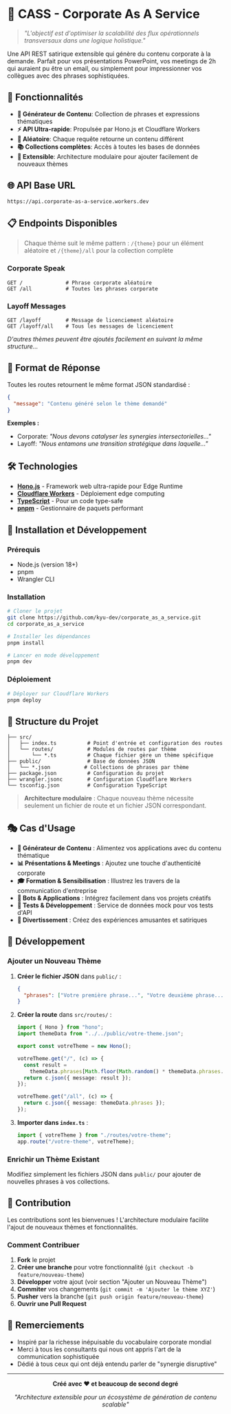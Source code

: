 # 🏢 CASS - Corporate As A Service

> _"L'objectif est d'optimiser la scalabilité des flux opérationnels transversaux dans une logique holistique."_

Une API REST satirique extensible qui génère du contenu corporate à la demande. Parfait pour vos présentations PowerPoint, vos meetings de 2h qui auraient pu être un email, ou simplement pour impressionner vos collègues avec des phrases sophistiquées.

## 🚀 Fonctionnalités

- **🎯 Générateur de Contenu**: Collection de phrases et expressions thématiques
- **⚡ API Ultra-rapide**: Propulsée par Hono.js et Cloudflare Workers
- **🎲 Aléatoire**: Chaque requête retourne un contenu différent
- **📚 Collections complètes**: Accès à toutes les bases de données
- **🔧 Extensible**: Architecture modulaire pour ajouter facilement de nouveaux thèmes

## 🌐 API Base URL

```
https://api.corporate-as-a-service.workers.dev
```

## 📋 Endpoints Disponibles

> Chaque thème suit le même pattern : `/{theme}` pour un élément aléatoire et `/{theme}/all` pour la collection complète

### Corporate Speak

```
GET /              # Phrase corporate aléatoire
GET /all           # Toutes les phrases corporate
```

### Layoff Messages

```
GET /layoff        # Message de licenciement aléatoire
GET /layoff/all    # Tous les messages de licenciement
```

_D'autres thèmes peuvent être ajoutés facilement en suivant la même structure..._

## 🔄 Format de Réponse

Toutes les routes retournent le même format JSON standardisé :

```json
{
  "message": "Contenu généré selon le thème demandé"
}
```

**Exemples :**

- Corporate: _"Nous devons catalyser les synergies intersectorielles..."_
- Layoff: _"Nous entamons une transition stratégique dans laquelle..."_

## 🛠️ Technologies

- **[Hono.js](https://hono.dev/)** - Framework web ultra-rapide pour Edge Runtime
- **[Cloudflare Workers](https://workers.cloudflare.com/)** - Déploiement edge computing
- **[TypeScript](https://www.typescriptlang.org/)** - Pour un code type-safe
- **[pnpm](https://pnpm.io/)** - Gestionnaire de paquets performant

## 🚀 Installation et Développement

### Prérequis

- Node.js (version 18+)
- pnpm
- Wrangler CLI

### Installation

```bash
# Cloner le projet
git clone https://github.com/kyu-dev/corporate_as_a_service.git
cd corporate_as_a_service

# Installer les dépendances
pnpm install

# Lancer en mode développement
pnpm dev
```

### Déploiement

```bash
# Déployer sur Cloudflare Workers
pnpm deploy
```

## 📁 Structure du Projet

```
├── src/
│   ├── index.ts          # Point d'entrée et configuration des routes
│   └── routes/           # Modules de routes par thème
│       └── *.ts          # Chaque fichier gère un thème spécifique
├── public/               # Base de données JSON
│   └── *.json           # Collections de phrases par thème
├── package.json          # Configuration du projet
├── wrangler.jsonc        # Configuration Cloudflare Workers
└── tsconfig.json         # Configuration TypeScript
```

> **Architecture modulaire** : Chaque nouveau thème nécessite seulement un fichier de route et un fichier JSON correspondant.

## 🎭 Cas d'Usage

- **🎨 Générateur de Contenu** : Alimentez vos applications avec du contenu thématique
- **📊 Présentations & Meetings** : Ajoutez une touche d'authenticité corporate
- **🎓 Formation & Sensibilisation** : Illustrez les travers de la communication d'entreprise
- **🤖 Bots & Applications** : Intégrez facilement dans vos projets créatifs
- **🧪 Tests & Développement** : Service de données mock pour vos tests d'API
- **🎪 Divertissement** : Créez des expériences amusantes et satiriques

## 🔧 Développement

### Ajouter un Nouveau Thème

1. **Créer le fichier JSON** dans `public/` :

   ```json
   {
     "phrases": ["Votre première phrase...", "Votre deuxième phrase..."]
   }
   ```

2. **Créer la route** dans `src/routes/` :

   ```typescript
   import { Hono } from "hono";
   import themeData from "../../public/votre-theme.json";

   export const votreTheme = new Hono();

   votreTheme.get("/", (c) => {
     const result =
       themeData.phrases[Math.floor(Math.random() * themeData.phrases.length)];
     return c.json({ message: result });
   });

   votreTheme.get("/all", (c) => {
     return c.json({ message: themeData.phrases });
   });
   ```

3. **Importer dans `index.ts`** :

   ```typescript
   import { votreTheme } from "./routes/votre-theme";
   app.route("/votre-theme", votreTheme);
   ```

### Enrichir un Thème Existant

Modifiez simplement les fichiers JSON dans `public/` pour ajouter de nouvelles phrases à vos collections.

## 🤝 Contribution

Les contributions sont les bienvenues ! L'architecture modulaire facilite l'ajout de nouveaux thèmes et fonctionnalités.

### Comment Contribuer

1. **Fork** le projet
2. **Créer une branche** pour votre fonctionnalité (`git checkout -b feature/nouveau-theme`)
3. **Développer** votre ajout (voir section "Ajouter un Nouveau Thème")
4. **Commiter** vos changements (`git commit -m 'Ajouter le thème XYZ'`)
5. **Pusher** vers la branche (`git push origin feature/nouveau-theme`)
6. **Ouvrir une Pull Request**

## 🙏 Remerciements

- Inspiré par la richesse inépuisable du vocabulaire corporate mondial
- Merci à tous les consultants qui nous ont appris l'art de la communication sophistiquée
- Dédié à tous ceux qui ont déjà entendu parler de "synergie disruptive"

---

<div align="center">

**Créé avec ❤️ et beaucoup de second degré**

_"Architecture extensible pour un écosystème de génération de contenu scalable"_

</div>
